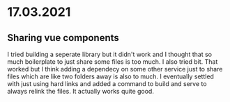 # 17.03.2021

## Sharing vue components
I tried building a seperate library but it didn't work and I thought that so much boilerplate to just share some files is too much.
I also tried bit. That worked but I think adding a dependecy on some other service just to share files which are like two folders away is also to much.
I eventually settled with just using hard links and added a command to build and serve to always relink the files.
It actually works quite good.
